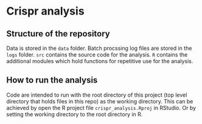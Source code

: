 # Crispr analysis

## Structure of the repository
Data is stored in the `data` folder.
Batch procssing log files are stored in the `logs` folder.
`src` contains the source code for the analysis.
`R` contains the additional modules which hold functions for repetitive use for the analysis.



## How to run the analysis
Code are intended to run with the root directory of this project (top level directory that holds files in this repo) as the working directory.
This can be achieved by open the R project file `crispr_analysis.Rproj` in RStudio. Or by setting the working directory to the root directory in R.